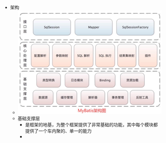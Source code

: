 - 架构
	- ![Mybatis三层架构](../assets/image_1703605464268_0.png)
	- 基础支撑层
		- 是框架的地基，为整个框架提供了非常基础的功能，其中每个模块都提供了一个车内聚的、单一的能力
		-